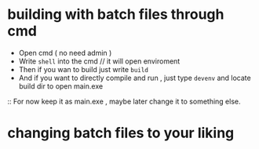 # building with batch files through cmd 

- Open cmd ( no need admin )
- Write `shell` into the cmd // it will open enviroment
- Then if you wan to build just write `build`
- And if you want to directly compile and run , just type `devenv` and locate build dir to open main.exe

:: For now keep it as main.exe , maybe later change it to something else.

# changing batch files to your liking

